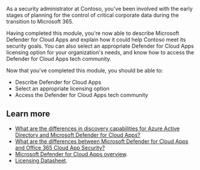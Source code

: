 As a security administrator at Contoso, you've been involved with the early stages of planning for the control of critical corporate data during the transition to Microsoft 365.

Having completed this module, you're now able to describe Microsoft Defender for Cloud Apps and explain how it could help Contoso meet its security goals. You can also select an appropriate Defender for Cloud Apps licensing option for your organization's needs, and know how to access the Defender for Cloud Apps tech community.

Now that you've completed this module, you should be able to:

- Describe Defender for Cloud Apps
- Select an appropriate licensing option
- Access the Defender for Cloud Apps tech community

## Learn more

- [What are the differences in discovery capabilities for Azure Active Directory and Microsoft Defender for Cloud Apps?](/cloud-app-security/editions-cloud-app-security-aad?azure-portal=true)
- [What are the differences between Microsoft Defender for Cloud Apps and Office 365 Cloud App Security?](/cloud-app-security/editions-cloud-app-security-o365?azure-portal=true)
- [Microsoft Defender for Cloud Apps overview](/cloud-app-security/what-is-cloud-app-security?azure-portal=true).
- [Licensing Datasheet](https://query.prod.cms.rt.microsoft.com/cms/api/am/binary/RE2NXYO?azure-portal=true).
